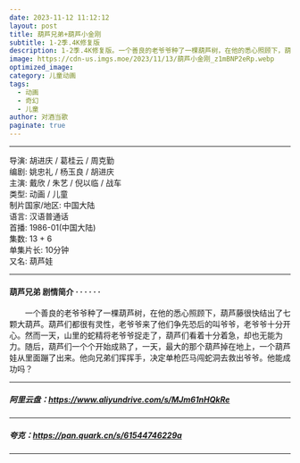 ```yaml
---
date: 2023-11-12 11:12:12
layout: post
title: 葫芦兄弟+葫芦小金刚
subtitle: 1-2季.4K修复版
description: 1-2季.4K修复版。一个善良的老爷爷种了一棵葫芦树，在他的悉心照顾下，葫芦藤很快结出了七颗大葫芦。葫芦们都很有灵性，老爷爷来了他们争先恐后的叫爷爷，老爷爷十分开心。然而一天，山里的蛇精将老爷爷捉走了，葫芦们看着十分着急，却也无能为力...
image: https://cdn-us.imgs.moe/2023/11/13/葫芦小金刚_z1mBNP2eRp.webp
optimized_image: 
category: 儿童动画
tags:
  - 动画
  - 奇幻
  - 儿童
author: 对酒当歌
paginate: true
---
```



---

导演: 胡进庆 / 葛桂云 / 周克勤  
编剧: 姚忠礼 / 杨玉良 / 胡进庆  
主演: 戴欣 / 朱艺 / 倪以临 / 战车  
类型: 动画 / 儿童  
制片国家/地区: 中国大陆  
语言: 汉语普通话  
首播: 1986-01(中国大陆)  
集数: 13 + 6  
单集片长: 10分钟  
又名: 葫芦娃  

---

#### 葫芦兄弟 剧情简介 · · · · · ·

　　一个善良的老爷爷种了一棵葫芦树，在他的悉心照顾下，葫芦藤很快结出了七颗大葫芦。葫芦们都很有灵性，老爷爷来了他们争先恐后的叫爷爷，老爷爷十分开心。然而一天，山里的蛇精将老爷爷捉走了，葫芦们看着十分着急，却也无能为力。随后，葫芦们一个个开始成熟了，一天，最大的那个葫芦掉在地上，一个葫芦娃从里面蹦了出来。他向兄弟们挥挥手，决定单枪匹马闯蛇洞去救出爷爷。他能成功吗？

---

##### 阿里云盘：<https://www.aliyundrive.com/s/MJm61nHQkRe>

---

##### 夸克：<https://pan.quark.cn/s/61544746229a>

---
